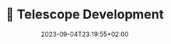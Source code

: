 ---
title: "🔭 Telescope  Development"
date: 2023-09-04T23:19:55+02:00
draft: false
weight: 2
hiddenInHomeList: true
hideSummary: true
hidemeta: true
_build:
  render: always
  list: always
  publishResources: true
---